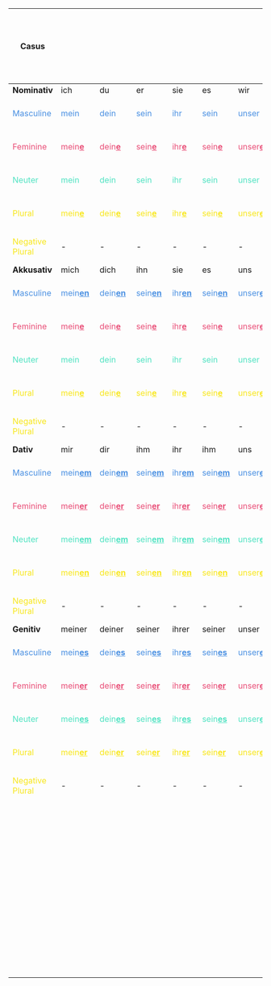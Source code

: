 <style>
blue { color: #4A90E2 }
red { color: #E94E77 }
green { color: #50E3C2 }
yellow { color: #F8E71C }
</style>

| **Casus**                        |                                          |                                        |                                     |                                     |                                     |                                    |                                    |                                    |                                  | **Relative<br>Pronomen**             | **Demonstrativartikel**                                    | **Adjective:<br>Bestimmte / Definitem<br>Artikel**                                                                                          | **Adjective:<br>Unbestimmte / Indefinitem<br>Artikel**                                                                                                                                                                                              | **Adjective:<br>Ohne / Null<br>Artikel**                            | **Adjektiv als Nomen:<br>Bestimmte / Definitem<br>Artikel**                               | **Adjektiv als Nomen:<br>Unbestimmte / Indefinitem<br>Artikel**                            | **Komparativ**                                                                | **Superlativ**                                                               |
|----------------------------------|------------------------------------------|----------------------------------------|-------------------------------------|-------------------------------------|-------------------------------------|------------------------------------|------------------------------------|------------------------------------|----------------------------------|--------------------------------------|------------------------------------------------------------|---------------------------------------------------------------------------------------------------------------------------------------------|-----------------------------------------------------------------------------------------------------------------------------------------------------------------------------------------------------------------------------------------------------|---------------------------------------------------------------------|-------------------------------------------------------------------------------------------|--------------------------------------------------------------------------------------------|-------------------------------------------------------------------------------|------------------------------------------------------------------------------|
| **Nominativ**                    | ich                                      | du                                     | er                                  | sie                                 | es                                  | wir                                | ihr                                | sie                                | Sie                              |                                      | -                                                          | -                                                                                                                                           | -                                                                                                                                                                                                                                                   | -                                                                   | -                                                                                         | -                                                                                          |                                                                               |                                                                              |
| <blue>Masculine</blue>           | <blue>mein</blue>                        | <blue>dein</blue>                      | <blue>sein</blue>                   | <blue>ihr</blue>                    | <blue>sein</blue>                   | <blue>unser</blue>                 | <blue>euer</blue>                  | <blue>ihr</blue>                   | <blue>Ihr</blue>                 | <blue>der</blue>                     | <blue>dies<u><b>er</b></u> Mann</blue>                     | <blue>der gross<u><b>e</u></b> Mann</blue>                                                                                                  | <blue>ein gross<u><b>er</u></b> Mann</blue>                                                                                                                                                                                                         | <blue>gross<u><b>er</u></b> Mann</blue>                             | <blue>der <u><b>G</b></u>ross<u><b>e</u></b> Mann</blue>                                  | <blue>ein <u><b>G</b></u>ross<u><b>er</u></b> Mann</blue>                                  | <blue>der gr<u><b>ö</b></u>ss<u><b>erer</b></u> Mann</blue>                   | <blue>der gr<u><b>ö</b></u>ss<u><b>te</b></u> Mann</blue>                    |
| <red>Feminine</red>              | <red>mein<u><b>e</b></u></red>           | <red>dein<u><b>e</b></u></red>         | <red>sein<u><b>e</u></b></red>      | <red>ihr<u><b>e</u></b></red>       | <red>sein<u><b>e</u></b></red>      | <red>unser<u><b>e</u></b></red>    | <red>euer<u><b>e</u></b></red>     | <red>ihr<u><b>e</u></b></red>      | <red>Ihr<u><b>e</u></b></red>    | <red>die</red>                       | <red>dies<u><b>e</b></u> Frau</red>                        | <red>die gross<u><b>e</u></b> Frau</red>                                                                                                    | <red>ein<u><b>e</u></b> gross<u><b>e</u></b> Frau</red>                                                                                                                                                                                             | <red>gross<u><b>e</u></b> Frau</red>                                | <red>die <u><b>G</b></u>ross<u><b>e</u></b> Frau</red>                                    | <red>eine <u><b>G</b></u>ross<u><b>e</u></b> Frau</red>                                    | <red>die gr<u><b>ö</b></u>ss<u><b>ere</b></u> Frau</red>                      | <red>die gr<u><b>ö</b></u>ss<u><b>te</b></u> Frau</red>                      |
| <green>Neuter</green>            | <green>mein</green>                      | <green>dein</green>                    | <green>sein</green>                 | <green>ihr</green>                  | <green>sein</green>                 | <green>unser</green>               | <green>euer</green>                | <green>ihr</green>                 | <green>Ihr</green>               | <green>das</green>                   | <green>dies<u><b>es</b></u> Kind</green>                   | <green>das gross<u><b>e</u></b> Kind</green>                                                                                                | <green>ein gross<u><b>es</u></b> Kind</green>                                                                                                                                                                                                       | <green>gross<u><b>es</u></b> Kind</green>                           | -                                                                                         | -                                                                                          | <green>das gr<u><b>ö</b></u>ss<u><b>eres</b></u> Kind</green>                 | <green>das gr<u><b>ö</b></u>ss<u><b>te</b></u> Kind</green>                  |
| <yellow>Plural</yellow>          | <yellow>mein<u><b>e</b></u></b></yellow> | <yellow>dein<u><b>e</b></u></yellow>   | <yellow>sein<u><b>e</u></yellow>    | <yellow>ihr<u><b>e</u></yellow>     | <yellow>sein<u><b>e</u></yellow>    | <yellow>unser<u><b>e</u></yellow>  | <yellow>euer<u><b>e</u></yellow>   | <yellow>ihr<u><b>e</u></yellow>    | <yellow>Ihr<u><b>e</u></yellow>  | <yellow>die</yellow>                 | <yellow>dies<u><b>e</b></u> Kindern</yellow>               | <yellow>die gross<u><b>en</b></u> Kindern</yellow>                                                                                          | <yellow>gross<u><b>e</b></u> Kindern</yellow>                                                                                                                                                                                                       | <yellow>gross<u><b>e</b></u> Kindern</yellow>                       | <yellow>die <u><b>G</b></u>ross<u><b>en</b></u> Kindern</yellow>                          | <yellow><u><b>G</b></u>ross<u><b>en</b></u> Kindern</yellow>                               | <yellow>die gr<u><b>ö</b></u>ss<u><b>ere</b></u> Kindern</yellow>             | <yellow>die gr<u><b>ö</b></u>ss<u><b>ten</b></u> Kindern</yellow>            |
| <yellow>Negative Plural</yellow> | -                                        | -                                      | -                                   | -                                   | -                                   | -                                  | -                                  | -                                  | -                                | -                                    | -                                                          | -                                                                                                                                           | <yellow>keine gross<u><b>en</u></b> Kindern</yellow>                                                                                                                                                                                                | <yellow>keine gross<u><b>en</b></u> Kindern</yellow>                | <yellow>keine <u><b>G</b></u>ross<u><b>en</b></u> Kindern</yellow>                        | <yellow>keine <u><b>G</b></u>ross<u><b>en</b></u> Kindern</yellow>                         | -                                                                             | -                                                                            |
| **Akkusativ**                    | mich                                     | dich                                   | ihn                                 | sie                                 | es                                  | uns                                | euch                               | sie                                | Sie                              |                                      | -                                                          | -                                                                                                                                           | -                                                                                                                                                                                                                                                   | -                                                                   | -                                                                                         | -                                                                                          |                                                                               |                                                                              |
| <blue>Masculine</blue>           | <blue>mein<u><b>en</b></u></blue>        | <blue>dein<u><b>en</b></u></blue>      | <blue>sein<u><b>en</u></blue>       | <blue>ihr<u><b>en</u></blue>        | <blue>sein<u><b>en</u></blue>       | <blue>unser<u><b>en</u></blue>     | <blue>euer<u><b>en</u></blue>      | <blue>ihr<u><b>en</u></blue>       | <blue>Ihr<u><b>en</u></blue>     | <blue>de<u><b>n</u></b></blue>       | <blue>dies<u><b>en</b></u> Mann</blue>                     | <blue>de<u><b>n</u></b> gross<u><b>en</b></u> Mann</blue>                                                                                   | <blue>ein<u><b>en</u></b> gross<u><b>en</b></u> Mann</blue>                                                                                                                                                                                         | <blue>gross<u><b>en</b></u> Mann</blue>                             | <blue>de<u><b>n</u></b> <u><b>G</b></u>ross<u><b>en</b></u> Mann</blue>                   | <blue>einen Gross<u><b>en</b></u> Mann</blue>                                              | <blue>den gr<u><b>ö</b></u>ss<u><b>eren</b></u> Mann</blue>                   | <blue>den gr<u><b>ö</b></u>ss<u><b>ten</b></u> Mann</blue>                   |
| <red>Feminine</red>              | <red>mein<u><b>e</b></u></red>           | <red>dein<u><b>e</b></u></red>         | <red>sein<u><b>e</u></red>          | <red>ihr<u><b>e</u></red>           | <red>sein<u><b>e</u></red>          | <red>unser<u><b>e</u></red>        | <red>euer<u><b>e</u></red>         | <red>ihr<u><b>e</u></red>          | <red>Ihr<u><b>e</u></red>        | <red>die</red>                       | <red>dies<u><b>e</b></u> Frau</red>                        | <red>die gross<u><b>e</b></u> Frau</red>                                                                                                    | <red>ein<u><b>e</u></b> gross<u><b>e</b></u> Frau</red>                                                                                                                                                                                             | <red>gross<u><b>e</b></u> Frau</red>                                | <red>die <u><b>G</b></u>ross<u><b>e</b></u> Frau</red>                                    | <red>eine Gross<u><b>e</b></u> Frau</red>                                                  | <red>die gr<u><b>ö</b></u>ss<u><b>ere</b></u> Frau</red>                      | <red>die gr<u><b>ö</b></u>ss<u><b>te</b></u> Frau</red>                      |
| <green>Neuter</green>            | <green>mein</green>                      | <green>dein</green>                    | <green>sein</green>                 | <green>ihr</green>                  | <green>sein</green>                 | <green>unser</green>               | <green>euer</green>                | <green>ihr</green>                 | <green>Ihr</green>               | <green>das</green>                   | <green>dies<u><b>es</b></u> Kind</green>                   | <green>das gross<u><b>e</b></u> Kind</green>                                                                                                | <green>ein gross<u><b>es</b></u> Kind</green>                                                                                                                                                                                                       | <green>gross<u><b>es</b></u> Kind</green>                           | -                                                                                         | -                                                                                          | <green>das gr<u><b>ö</b></u>ss<u><b>eres</b></u> Kind</green>                 | <green>das gr<u><b>ö</b></u>ss<u><b>te</b></u> Kind</green>                  |
| <yellow>Plural</yellow>          | <yellow>mein<u><b>e</b></u></yellow>     | <yellow>dein<u><b>e</b></u></yellow>   | <yellow>sein<u><b>e</u></yellow>    | <yellow>ihr<u><b>e</u></yellow>     | <yellow>sein<u><b>e</u></yellow>    | <yellow>unser<u><b>e</u></yellow>  | <yellow>euer<u><b>e</u></yellow>   | <yellow>ihr<u><b>e</u></yellow>    | <yellow>Ihr<u><b>e</u></yellow>  | <yellow>die</yellow>                 | <yellow>dies<u><b>e</b></u> Kindern</yellow>               | <yellow>die gross<u><b>en</b></u> Kindern</yellow>                                                                                          | <yellow>gross<u><b>e</b></u> Kindern</yellow>                                                                                                                                                                                                       | <yellow>gross<u><b>e</b></u> Kindern</yellow>                       | <yellow><u><b>G</b></u>ross<u><b>en</b></u> Kindern</yellow>                              | <yellow><u><b>G</b></u>ross<u><b>en</b></u> Kindern</yellow>                               | <yellow>die gr<u><b>ö</b></u>ss<u><b>ere</b></u> Kindern</yellow>             | <yellow>die gr<u><b>ö</b></u>ss<u><b>ten</b></u> Kindern</yellow>            |
| <yellow>Negative Plural</yellow> | -                                        | -                                      | -                                   | -                                   | -                                   | -                                  | -                                  | -                                  | -                                | -                                    | -                                                          | -                                                                                                                                           | <yellow>keine gross<u><b>en</b></u> Kindern</yellow>                                                                                                                                                                                                | <yellow>keine gross<u><b>en</b></u> Kindern</yellow>                | <yellow>keine <u><b>G</b></u>ross<u><b>en</b></u> Kindern</yellow>                        | <yellow>keine Gross<u><b>en</b></u> Kindern</yellow>                                       | -                                                                             | -                                                                            |
| **Dativ**                        | mir                                      | dir                                    | ihm                                 | ihr                                 | ihm                                 | uns                                | euch                               | ihnen                              | Ihnen                            |                                      | -                                                          | -                                                                                                                                           | -                                                                                                                                                                                                                                                   | -                                                                   | -                                                                                         | -                                                                                          |                                                                               |                                                                              |
| <blue>Masculine</blue>           | <blue>mein<u><b>em</b></u></blue>        | <blue>dein<u><b>em</b></u></blue>      | <blue>sein<u><b>em</u></blue>       | <blue>ihr<u><b>em</u></blue>        | <blue>sein<u><b>em</u></blue>       | <blue>unser<u><b>em</u></blue>     | <blue>euer<u><b>em</u></blue>      | <blue>ihr<u><b>em</u></blue>       | <blue>Ihr<u><b>em</u></blue>     | <blue>de<u><b>m</u></b></blue>       | <blue>dies<u><b>em</b></u> Mann</blue>                     | <blue>de<u><b>m</u></b> gross<u><b>en</b></u> Mann</blue>                                                                                   | <blue>ein<u><b>em</u></b> gross<u><b>en</b></u> Mann</blue>                                                                                                                                                                                         | <blue>gross<u><b>em</b></u> Mann</blue>                             | <blue>de<u><b>m</u></b> <u><b>G</b></u>ross<u><b>en</b></u> Mann</blue>                   | <blue>ein<u><b>em</u></b> Gross<u><b>en</b></u> Mann</blue>                                | <blue>dem gr<u><b>ö</b></u>ss<u><b>erem</b></u> Mann</blue>                   | <blue>dem gr<u><b>ö</b></u>ss<u><b>ten</b></u> Mann</blue>                   |
| <red>Feminine</red>              | <red>mein<u><b>er</u></red>              | <red>dein<u><b>er</b></u></red>        | <red>sein<u><b>er</u></red>         | <red>ihr<u><b>er</u></red>          | <red>sein<u><b>er</u></red>         | <red>unser<u><b>er</u></red>       | <red>euer<u><b>er</u></red>        | <red>ihr<u><b>er</u></red>         | <red>Ihr<u><b>er</u></red>       | <red>d<u><b>er</u></b></red>         | <red>dies<u><b>er</b></u> Frau</red>                       | <red>d<u><b>er</u></b> gross<u><b>en</b></u> Frau</red>                                                                                     | <red>ein<u><b>er</u></b> gross<u><b>en</b></u> Frau</red>                                                                                                                                                                                           | <red>gross<u><b>er</b></u> Frau</red>                               | <red>d<u><b>er</b></u> <u><b>G</b></u>ross<u><b>en</b></u> Frau</red>                     | <red>ein<u><b>er</u></b> Gross<u><b>en</b></u> Frau</red>                                  | <red>der gr<u><b>ö</b></u>ss<u><b>erer</b></u> Frau</red>                     | <red>der gr<u><b>ö</b></u>ss<u><b>ten</b></u> Frau</red>                     |
| <green>Neuter</green>            | <green>mein<u><b>em</b></u></green>      | <green>dein<u><b>em</b></u></green>    | <green>sein<u><b>em</u></green>     | <green>ihr<u><b>em</u></green>      | <green>sein<u><b>em</u></green>     | <green>unser<u><b>em</u></green>   | <green>euer<u><b>em</u></green>    | <green>ihr<u><b>em</u></green>     | <green>Ihr<u><b>em</u></green>   | <green>de<u><b>m</u></b></green>     | <green>dies<u><b>em</b></u> Kind</green>                   | <green>de<u><b>m</u></b> gross<u><b>en</b></u> Kind</green>                                                                                 | <green>ein<u><b>em</u></b> gross<u><b>en</b></u> Kind</green>                                                                                                                                                                                       | <green>gross<u><b>em</b></u> Kind</green>                           | -                                                                                         | -                                                                                          | <green>dem gr<u><b>ö</b></u>ss<u><b>erem</b></u> Kind</green>                 | <green>dem gr<u><b>ö</b></u>ss<u><b>ten</b></u> Kind</green>                 |
| <yellow>Plural</yellow>          | <yellow>mein<u><b>en</b></u></yellow>    | <yellow>dein<u><b>en</b></u></yellow>  | <yellow>sein<u><b>en</u></yellow>   | <yellow>ihr<u><b>en</u></yellow>    | <yellow>sein<u><b>en</u></yellow>   | <yellow>unser<u><b>en</yellow>     | <yellow>euer<u><b>en</yellow>      | <yellow>ihr<u><b>en</yellow>       | <yellow>Ihr<u><b>en</yellow>     | <yellow>den<u><b>en</u></b></yellow> | <yellow>dies<u><b>en</b></u> Kindern</yellow>              | <yellow>de<u><b>n</u></b> gross<u><b>en</b></u> Kindern</yellow>                                                                            | <yellow>gross<u><b>en</b></u> Kindern</yellow>                                                                                                                                                                                                      | <yellow>gross<u><b>en</b></u> Kindern</yellow>                      | <yellow>de<u><b>n</u></b> <u><b>G</b></u>ross<u><b>en</b></u> Kindern</yellow>            | <yellow><u><b>G</b></u>ross<u><b>en</b></u> Kindern</yellow>                               | <yellow>den gr<u><b>ö</b></u>ss<u><b>eren</b></u> Kindern</yellow>            | <yellow>den gr<u><b>ö</b></u>ss<u><b>ten</b></u> Kindern</yellow>            |
| <yellow>Negative Plural</yellow> | -                                        | -                                      | -                                   | -                                   | -                                   | -                                  | -                                  | -                                  | -                                | -                                    | -                                                          | -                                                                                                                                           | <yellow>kein<u><b>en</b></u> gross<u><b>en</b></u> Kindern</yellow>                                                                                                                                                                                 | <yellow>kein<u><b>en</b></u> gross<u><b>en</b></u> Kindern</yellow> | <yellow>kein<u><b>en</b></u> Gross<u><b>en</b></u> Kindern</yellow>                       | <yellow>kein<u><b>en</b></u> Gross<u><b>en</b></u> Kindern</yellow>                        | -                                                                             | -                                                                            |
| **Genitiv**                      | meiner                                   | deiner                                 | seiner                              | ihrer                               | seiner                              | unser                              | eurer                              | ihrer                              | Ihrer                            |                                      | -                                                          | -                                                                                                                                           | -                                                                                                                                                                                                                                                   | -                                                                   | -                                                                                         | -                                                                                          |                                                                               |                                                                              |
| <blue>Masculine</blue>           | <blue>mein<u><b>es</b></u></blue>        | <blue>dein<u><b>es</b></u></blue>      | <blue>sein<u><b>es</u></blue>       | <blue>ihr<u><b>es</u></blue>        | <blue>sein<u><b>es</u></blue>       | <blue>unser<u><b>es</u></blue>     | <blue>euer<u><b>es</u></blue>      | <blue>ihr<u><b>es</u></blue>       | <blue>Ihr<u><b>es</u></blue>     | <blue>de<u><b>ssen</u></b></blue>    | <blue>dies<u><b>es</b></u> Mann<u><b>es</b></u></blue>     | <blue>de<u><b>s</u></b> gross<u><b>en</b></u> Mann<u><b>es</u></b></blue>                                                                   | <blue>eine<u><b>s</u></b> gross<u><b>en</b></u> Mannes</blue>                                                                                                                                                                                       | <blue>gross<u><b>en</b></u> Mannes</blue>                           | <blue>de<u><b>s</u></b> <u><b>G</b></u>ross<u><b>en</b></u> Mann<u><b>es</b></u></blue>   | <blue>ein<u><b>es</b></u> Gross<u><b>en</b></u> Mann<u><b>es</b></u></blue>                | <blue>des gr<u><b>ö</b></u>ss<u><b>eren</b></u> Mannes</blue>                 | <blue>des gr<u><b>ö</b></u>ss<u><b>ten</b></u> Mannes</blue>                 |
| <red>Feminine</red>              | <red>mein<u><b>er</b></u></red>          | <red>dein<u><b>er</b></u></red>        | <red>sein<u><b>er</u></red>         | <red>ihr<u><b>er</u></red>          | <red>sein<u><b>er</u></red>         | <red>unser<u><b>er</u></red>       | <red>euer<u><b>er</u></red>        | <red>ihr<u><b>er</u></red>         | <red>Ihr<u><b>er</u></red>       | <red>de<u><b>ren</u></b></red>       | <red>dies<u><b>er</b></u> Frau</red>                       | <red>d<u><b>er</u></b> gross<u><b>en</b></u> Frau</red>                                                                                     | <red>ein<u><b>er</u></b> gross<u><b>en</b></u> Frau</red>                                                                                                                                                                                           | <red>gross<u><b>er</b></u> Frau</red>                               | <red>d<u><b>er</u></b> <u><b>G</b></u>ross<u><b>en</b></u> Frau</red>                     | <red>ein<u><b>er</b></u> Gross<u><b>en</b></u> Frau</red>                                  | <red>der gr<u><b>ö</b></u>ss<u><b>erer</b></u> Frau</red>                     | <red>der gr<u><b>ö</b></u>ss<u><b>ten</b></u> Frau</red>                     |
| <green>Neuter</green>            | <green>mein<u><b>es</b></u></green>      | <green>dein<u><b>es</b></u></green>    | <green>sein<u><b>es</u></green>     | <green>ihr<u><b>es</u></green>      | <green>sein<u><b>es</u></green>     | <green>unser<u><b>es</u></green>   | <green>euer<u><b>es</u></green>    | <green>ihr<u><b>es</u></green>     | <green>Ihr<u><b>es</u></green>   | <green>de<u><b>ssen</u></b></green>  | <green>dies<u><b>es</b></u> Kind<u><b>es<u></b></green>    | <green>d<u><b>es</u></b> gross<u><b>en</b></u> Kind<u><b>es</u></b></green>                                                                 | <green>ein<u><b>es</u></b> gross<u><b>er</b></u> Kind<u><b>es</u></b></green>                                                                                                                                                                       | <green>gross<u><b>en</b></u> Kind<u><b>es</b></u></green>           | <green>d<u><b>es</u></b> <u><b>G</b></u>ross<u><b>en</b></u> Kind<u><b>es</b></u></green> | <green>ein<u><b>es</u></b> <u><b>G</b></u>ross<u><b>en</b></u> Kind<u><b>es<u></b></green> | <green>des gr<u><b>ö</b></u>ss<u><b>eren</b></u> Kind<u><b>es</b></u></green> | <green>des gr<u><b>ö</b></u>ss<u><b>ten</b></u> Kind<u><b>es</b></u></green> |
| <yellow>Plural</yellow>          | <yellow>mein<u><b>er</b></u></yellow>    | <yellow>dein<u><b>er</b></u></yellow>  | <yellow>sein<u><b>er</u></yellow>   | <yellow>ihr<u><b>er</u></yellow>    | <yellow>sein<u><b>er</u></yellow>   | <yellow>unser<u><b>er</u></yellow> | <yellow>euer<u><b>er</u></yellow>  | <yellow>ihr<u><b>er</u></yellow>   | <yellow>Ihr<u><b>er</u></yellow> | <yellow>de<u><b>ren</u></b></yellow> | <yellow>dies<u><b>er</b></u> Kind<u><b>es</u></b></yellow> | <yellow>d<u><b>er</u></b> gross<u><b>en</b></u> Kind<u><b>es</u></b></yellow>                                                               | <yellow>gross<u><b>er</b></u> Kindern</yellow>                                                                                                                                                                                                      | <yellow>gross<u><b>er</b></u> Kindern</yellow>                      | <yellow>d<u><b>er</u></b> <u><b>G</b></u>ross<u><b>en</b></u> Kindern</yellow>            | <yellow><u><b>G</b></u>ross<u><b>en</b></u> Kindern</yellow>                               | <yellow>der gr<u><b>ö</b></u>ss<u><b>erer</b></u> Kindern</yellow>            | <yellow>der gr<u><b>ö</b></u>ss<u><b>ten</b></u> Kindern</yellow>            |
| <yellow>Negative Plural</yellow> | -                                        | -                                      | -                                   | -                                   | -                                   | -                                  | -                                  | -                                  | -                                | -                                    | -                                                          | -                                                                                                                                           | <yellow>kein<u><b>er</u></b> gross<u><b>en</b></u> Kindern</yellow>                                                                                                                                                                                 | <yellow>kein<u><b>er</u></b> gross<u><b>en</b></u> Kindern</yellow> | <yellow>keine<u><b>r</b></u> Gross<u><b>en</b></u> Kindern</yellow>                       | <yellow>keine<u><b>r</b></u> Gross<u><b>en</b></u> Kindern</yellow>                        | -                                                                             | -                                                                            |
|                                  |                                          |                                        |                                     |                                     |                                     |                                    |                                    |                                    |                                  |                                      |                                                            | Auch:<br>- diese<u><b>\_</u></b><br>- jede<u><b>\_</u></b><br>- manch<u><b>\_</u></b><br>- welche<u><b>\_</u></b><br>- dies<u><b>\_</u></b> | Adjektive auf -el -er verlieren "e":<br>- dunkel: ein dunk<u><b>ler</b></u> Wagen<br>- teuer: ein teu<u><b>er</b></u><br>Hoch verliert "c":<br>- hoch: ein <i>hohes</i> Mann<br>Adjektive auf -a keine deklination:<br>- rosa: eine rosa Brille<br> |                                                                     |                                                                                           |                                                                                            |                                                                               |                                                                              |